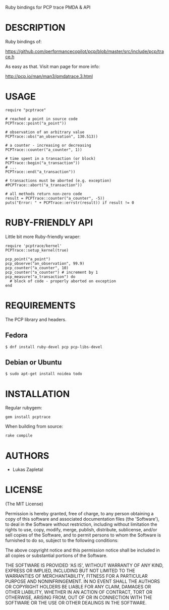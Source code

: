 Ruby bindings for PCP trace PMDA & API

# DESCRIPTION

Ruby bindings of:

https://github.com/performancecopilot/pcp/blob/master/src/include/pcp/trace.h

As easy as that. Visit man page for more info:

http://pcp.io/man/man3/pmdatrace.3.html

# USAGE

	require "pcptrace"

	# reached a point in source code
	PCPTrace::point("a_point"))

	# observation of an arbitrary value
	PCPTrace::obs("an_observation", 130.513))

	# a counter - increasing or decreasing
	PCPTrace::counter("a_counter", 1))

	# time spent in a transaction (or block)
	PCPTrace::begin("a_transaction"))
	# ...
	PCPTrace::end("a_transaction"))

	# transactions must be aborted (e.g. exception)
	#PCPTrace::abort("a_transaction"))

	# all methods return non-zero code
	result = PCPTrace::counter("a_counter", -5))
	puts("Error: " + PCPTrace::errstr(result)) if result != 0

# RUBY-FRIENDLY API

Little bit more Ruby-friendly wraper:

	require 'pcptrace/kernel'
	PCPTrace::setup_kernel(true)

	pcp_point("a_point")
	pcp_observe("an_observation", 99.9)
	pcp_counter("a_counter", 10)
	pcp_counter("a_counter") # increment by 1
	pcp_measure("a_transaction") do
	  # block of code - properly aborted on exception
	end

# REQUIREMENTS

The PCP library and headers.

## Fedora

	$ dnf install ruby-devel pcp pcp-libs-devel

## Debian or Ubuntu

	$ sudo apt-get install noidea todo

# INSTALLATION

Regular rubygem:

	gem install pcptrace

When building from source:

	rake compile

# AUTHORS

* Lukas Zapletal

# LICENSE

(The MIT License)

Permission is hereby granted, free of charge, to any person obtaining
a copy of this software and associated documentation files (the
'Software'), to deal in the Software without restriction, including
without limitation the rights to use, copy, modify, merge, publish,
distribute, sublicense, and/or sell copies of the Software, and to
permit persons to whom the Software is furnished to do so, subject to
the following conditions:

The above copyright notice and this permission notice shall be
included in all copies or substantial portions of the Software.

THE SOFTWARE IS PROVIDED 'AS IS', WITHOUT WARRANTY OF ANY KIND,
EXPRESS OR IMPLIED, INCLUDING BUT NOT LIMITED TO THE WARRANTIES OF
MERCHANTABILITY, FITNESS FOR A PARTICULAR PURPOSE AND NONINFRINGEMENT.
IN NO EVENT SHALL THE AUTHORS OR COPYRIGHT HOLDERS BE LIABLE FOR ANY
CLAIM, DAMAGES OR OTHER LIABILITY, WHETHER IN AN ACTION OF CONTRACT,
TORT OR OTHERWISE, ARISING FROM, OUT OF OR IN CONNECTION WITH THE
SOFTWARE OR THE USE OR OTHER DEALINGS IN THE SOFTWARE.
